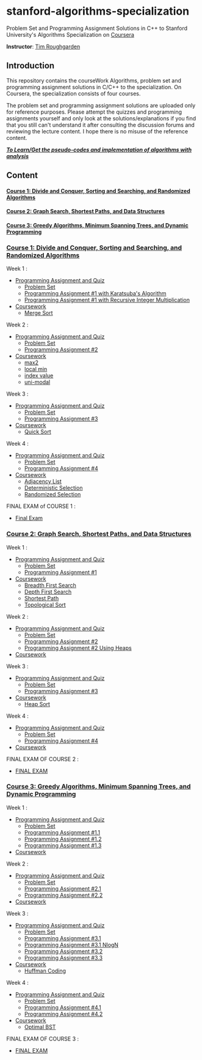 # stanford-algorithms-specialization
Problem Set and Programming Assignment Solutions in C++ to Stanford University's Algorithms Specialization on [Coursera](https://www.coursera.org/specializations/algorithms)

**Instructor**: [Tim Roughgarden](https://www.coursera.org/instructor/~768)

## Introduction
This repository contains the courseWork Algorithms, problem set and programming assignment solutions in C/C++ to the specialization. On Coursera, the specialization consists of four courses.

The problem set and programming assignment solutions are uploaded only for reference purposes. Please attempt the quizzes and programming assignments yourself and only look at the solutions/explanations if you find that you still can't understand it after consulting the discussion forums and reviewing the lecture content. I hope there is no misuse of the reference content.

***[To Learn/Get the pseudo-codes and implementation of algorithms with analysis](https://github.com/mrunalnshah/Algorithms)***

## Content
#### [Course 1: Divide and Conquer, Sorting and Searching, and Randomized Algorithms](https://github.com/mrunalnshah/Algorithm-Specialization-by-Stanford#course-1-divide-and-conquer-sorting-and-searching-and-randomized-algorithms-1)
#### [Course 2:  Graph Search, Shortest Paths, and Data Structures](https://github.com/mrunalnshah/Algorithm-Specialization-by-Stanford#course-2--graph-search-shortest-paths-and-data-structures-1)
#### [Course 3:  Greedy Algorithms, Minimum Spanning Trees, and Dynamic Programming](https://github.com/mrunalnshah/Algorithm-Specialization-by-Stanford#course-3--greedy-algorithms-minimum-spanning-trees-and-dynamic-programming-1)

### [Course 1: Divide and Conquer, Sorting and Searching, and Randomized Algorithms](https://github.com/mrunalnshah/Algorithm-Specialization-by-Stanford/tree/main/01.%20Divide%20and%20Conquer%2C%20Sorting%20and%20Searching%2C%20and%20Randomized%20Algorithms/Module%201)
Week 1 :
 * [Programming Assignment and Quiz](https://github.com/mrunalnshah/Algorithm-Specialization-by-Stanford/tree/main/01.%20Divide%20and%20Conquer%2C%20Sorting%20and%20Searching%2C%20and%20Randomized%20Algorithms/Module%201/Assignments%20and%20Quiz)
    * [Problem Set](https://github.com/mrunalnshah/Algorithm-Specialization-by-Stanford/blob/main/01.%20Divide%20and%20Conquer%2C%20Sorting%20and%20Searching%2C%20and%20Randomized%20Algorithms/Module%201/Assignments%20and%20Quiz/01.%20Problem%20Set%20(%20QUIZ%20).png)
    * [Programming Assignment #1 with Karatsuba's Algorithm](https://github.com/mrunalnshah/Algorithm-Specialization-by-Stanford/blob/main/01.%20Divide%20and%20Conquer%2C%20Sorting%20and%20Searching%2C%20and%20Randomized%20Algorithms/Module%201/Assignments%20and%20Quiz/02.Programming%20Assignment%20%231%20(Karatsuba's%20algorithm).cpp)
    * [Programming Assignment #1 with Recursive Integer Multiplication](https://github.com/mrunalnshah/Algorithm-Specialization-by-Stanford/blob/main/01.%20Divide%20and%20Conquer%2C%20Sorting%20and%20Searching%2C%20and%20Randomized%20Algorithms/Module%201/Assignments%20and%20Quiz/02.Programming%20Assignment%20%231(Recursive%20Integer%20Multiplication).cpp)
* [Coursework](https://github.com/mrunalnshah/Algorithm-Specialization-by-Stanford/tree/main/01.%20Divide%20and%20Conquer%2C%20Sorting%20and%20Searching%2C%20and%20Randomized%20Algorithms/Module%201)
    * [Merge Sort](https://github.com/mrunalnshah/Algorithm-Specialization-by-Stanford/blob/main/01.%20Divide%20and%20Conquer%2C%20Sorting%20and%20Searching%2C%20and%20Randomized%20Algorithms/Module%201/MergeSort.cpp)

Week 2 :
 * [Programming Assignment and Quiz](https://github.com/mrunalnshah/Algorithm-Specialization-by-Stanford/tree/main/01.%20Divide%20and%20Conquer%2C%20Sorting%20and%20Searching%2C%20and%20Randomized%20Algorithms/Module%202/Assignments%20and%20Quiz)
    * [Problem Set](https://github.com/mrunalnshah/Algorithm-Specialization-by-Stanford/blob/main/01.%20Divide%20and%20Conquer%2C%20Sorting%20and%20Searching%2C%20and%20Randomized%20Algorithms/Module%202/Assignments%20and%20Quiz/01.%20Problem%20Set%20(%20QUIZ%20).png)
    * [Programming Assignment #2](https://github.com/mrunalnshah/Algorithm-Specialization-by-Stanford/blob/main/01.%20Divide%20and%20Conquer%2C%20Sorting%20and%20Searching%2C%20and%20Randomized%20Algorithms/Module%202/Assignments%20and%20Quiz/02.Programming%20Assignment%20%232.cpp)
* [Coursework](https://github.com/mrunalnshah/Algorithm-Specialization-by-Stanford/tree/main/01.%20Divide%20and%20Conquer%2C%20Sorting%20and%20Searching%2C%20and%20Randomized%20Algorithms/Module%202)
    * [max2](https://github.com/mrunalnshah/Algorithm-Specialization-by-Stanford/blob/main/01.%20Divide%20and%20Conquer%2C%20Sorting%20and%20Searching%2C%20and%20Randomized%20Algorithms/Module%202/max2.cpp)
    * [local min](https://github.com/mrunalnshah/Algorithm-Specialization-by-Stanford/blob/main/01.%20Divide%20and%20Conquer%2C%20Sorting%20and%20Searching%2C%20and%20Randomized%20Algorithms/Module%202/localmin.cpp)
    * [index value](https://github.com/mrunalnshah/Algorithm-Specialization-by-Stanford/blob/main/01.%20Divide%20and%20Conquer%2C%20Sorting%20and%20Searching%2C%20and%20Randomized%20Algorithms/Module%202/indexvalue.cpp)
    * [uni-modal](https://github.com/mrunalnshah/Algorithm-Specialization-by-Stanford/blob/main/01.%20Divide%20and%20Conquer%2C%20Sorting%20and%20Searching%2C%20and%20Randomized%20Algorithms/Module%202/unimodal.cpp)

Week 3 :
 * [Programming Assignment and Quiz](https://github.com/mrunalnshah/Algorithm-Specialization-by-Stanford/tree/main/01.%20Divide%20and%20Conquer%2C%20Sorting%20and%20Searching%2C%20and%20Randomized%20Algorithms/Module%203/Assignments%20and%20Quiz)
    * [Problem Set](https://github.com/mrunalnshah/Algorithm-Specialization-by-Stanford/blob/main/01.%20Divide%20and%20Conquer%2C%20Sorting%20and%20Searching%2C%20and%20Randomized%20Algorithms/Module%203/Assignments%20and%20Quiz/01.%20Problem%20Set%20%233.png)
    * [Programming Assignment #3](https://github.com/mrunalnshah/Algorithm-Specialization-by-Stanford/blob/main/01.%20Divide%20and%20Conquer%2C%20Sorting%20and%20Searching%2C%20and%20Randomized%20Algorithms/Module%203/Assignments%20and%20Quiz/02.Programming%20Assignment%20%233.cpp)
* [Coursework](https://github.com/mrunalnshah/Algorithm-Specialization-by-Stanford/tree/main/01.%20Divide%20and%20Conquer%2C%20Sorting%20and%20Searching%2C%20and%20Randomized%20Algorithms/Module%203)
    * [Quick Sort](https://github.com/mrunalnshah/Algorithm-Specialization-by-Stanford/blob/main/01.%20Divide%20and%20Conquer%2C%20Sorting%20and%20Searching%2C%20and%20Randomized%20Algorithms/Module%203/QuickSort.cpp)
    
 Week 4 :
 * [Programming Assignment and Quiz](https://github.com/mrunalnshah/Algorithm-Specialization-by-Stanford/tree/main/01.%20Divide%20and%20Conquer%2C%20Sorting%20and%20Searching%2C%20and%20Randomized%20Algorithms/Module%204/Assignments%20and%20Quiz)
    * [Problem Set](https://github.com/mrunalnshah/Algorithm-Specialization-by-Stanford/blob/main/01.%20Divide%20and%20Conquer%2C%20Sorting%20and%20Searching%2C%20and%20Randomized%20Algorithms/Module%204/Assignments%20and%20Quiz/01.%20Problem%20Set%20%234.png)
    * [Programming Assignment #4](https://github.com/mrunalnshah/Algorithm-Specialization-by-Stanford/blob/main/01.%20Divide%20and%20Conquer%2C%20Sorting%20and%20Searching%2C%20and%20Randomized%20Algorithms/Module%204/Assignments%20and%20Quiz/02.Programming%20Assignment%20%234.cpp)
* [Coursework](https://github.com/mrunalnshah/Algorithm-Specialization-by-Stanford/tree/main/01.%20Divide%20and%20Conquer%2C%20Sorting%20and%20Searching%2C%20and%20Randomized%20Algorithms/Module%204)
    * [Adjacency List](https://github.com/mrunalnshah/Algorithm-Specialization-by-Stanford/blob/main/01.%20Divide%20and%20Conquer%2C%20Sorting%20and%20Searching%2C%20and%20Randomized%20Algorithms/Module%204/adjacencylist.cpp)
    * [Deterministic Selection](https://github.com/mrunalnshah/Algorithm-Specialization-by-Stanford/blob/main/01.%20Divide%20and%20Conquer%2C%20Sorting%20and%20Searching%2C%20and%20Randomized%20Algorithms/Module%204/deterministicselection.cpp)
    * [Randomized Selection](https://github.com/mrunalnshah/Algorithm-Specialization-by-Stanford/blob/main/01.%20Divide%20and%20Conquer%2C%20Sorting%20and%20Searching%2C%20and%20Randomized%20Algorithms/Module%204/randomizedselection.cpp)

FINAL EXAM of COURSE 1 :
* [Final Exam](https://github.com/mrunalnshah/Algorithm-Specialization-by-Stanford/blob/main/01.%20Divide%20and%20Conquer%2C%20Sorting%20and%20Searching%2C%20and%20Randomized%20Algorithms/Module%204/Assignments%20and%20Quiz/03.%20Final%20Exam.png)


### [Course 2:  Graph Search, Shortest Paths, and Data Structures](https://github.com/mrunalnshah/Algorithm-Specialization-by-Stanford/tree/main/02.%20Graph%20Search%2C%20Shortest%20Paths%2C%20and%20Data%20Structures)
Week 1 :
 * [Programming Assignment and Quiz](https://github.com/mrunalnshah/Algorithm-Specialization-by-Stanford/tree/main/02.%20Graph%20Search%2C%20Shortest%20Paths%2C%20and%20Data%20Structures/Module%201/Programming%20Assignment%20and%20Quiz)
    * [Problem Set](https://github.com/mrunalnshah/Algorithm-Specialization-by-Stanford/blob/main/02.%20Graph%20Search%2C%20Shortest%20Paths%2C%20and%20Data%20Structures/Module%201/Programming%20Assignment%20and%20Quiz/01.%20Problem%20Set%20%231.png)
    * [Programming Assignment #1](https://github.com/mrunalnshah/Algorithm-Specialization-by-Stanford/blob/main/02.%20Graph%20Search%2C%20Shortest%20Paths%2C%20and%20Data%20Structures/Module%201/Programming%20Assignment%20and%20Quiz/02.%20Programming%20Assignment%20%231.cpp)
* [Coursework](https://github.com/mrunalnshah/Algorithm-Specialization-by-Stanford/tree/main/02.%20Graph%20Search%2C%20Shortest%20Paths%2C%20and%20Data%20Structures/Module%201)
    * [Breadth First Search](https://github.com/mrunalnshah/Algorithm-Specialization-by-Stanford/blob/main/02.%20Graph%20Search%2C%20Shortest%20Paths%2C%20and%20Data%20Structures/Module%201/Breadth%20First%20Search.cpp)
    * [Depth First Search](https://github.com/mrunalnshah/Algorithm-Specialization-by-Stanford/blob/main/02.%20Graph%20Search%2C%20Shortest%20Paths%2C%20and%20Data%20Structures/Module%201/Depth%20First%20Search.cpp)
    * [Shortest Path](https://github.com/mrunalnshah/Algorithm-Specialization-by-Stanford/blob/main/02.%20Graph%20Search%2C%20Shortest%20Paths%2C%20and%20Data%20Structures/Module%201/Shortest%20Path.cpp)
    * [Topological Sort](https://github.com/mrunalnshah/Algorithm-Specialization-by-Stanford/blob/main/02.%20Graph%20Search%2C%20Shortest%20Paths%2C%20and%20Data%20Structures/Module%201/Topological%20Sort.cpp)

Week 2 :
 * [Programming Assignment and Quiz](https://github.com/mrunalnshah/Algorithm-Specialization-by-Stanford/tree/main/02.%20Graph%20Search%2C%20Shortest%20Paths%2C%20and%20Data%20Structures/Module%202/Programming%20Assignment%20and%20Quiz)
    * [Problem Set](https://github.com/mrunalnshah/Algorithm-Specialization-by-Stanford/blob/main/02.%20Graph%20Search%2C%20Shortest%20Paths%2C%20and%20Data%20Structures/Module%202/Programming%20Assignment%20and%20Quiz/01.%20Problem%20Set%20%232.png)
    * [Programming Assignment #2](https://github.com/mrunalnshah/Algorithm-Specialization-by-Stanford/blob/main/02.%20Graph%20Search%2C%20Shortest%20Paths%2C%20and%20Data%20Structures/Module%202/Programming%20Assignment%20and%20Quiz/02.%20dijkstra.cpp)
    * [Programming Assignment #2 Using Heaps](https://github.com/mrunalnshah/Algorithm-Specialization-by-Stanford/blob/main/02.%20Graph%20Search%2C%20Shortest%20Paths%2C%20and%20Data%20Structures/Module%202/Programming%20Assignment%20and%20Quiz/02.%20dijkstra%20(using%20heaps).cpp)
* [Coursework](https://github.com/mrunalnshah/Algorithm-Specialization-by-Stanford/tree/main/02.%20Graph%20Search%2C%20Shortest%20Paths%2C%20and%20Data%20Structures/Module%202)

Week 3 :
 * [Programming Assignment and Quiz](https://github.com/mrunalnshah/Algorithm-Specialization-by-Stanford/tree/main/02.%20Graph%20Search%2C%20Shortest%20Paths%2C%20and%20Data%20Structures/Module%203/Programming%20Assignment%20and%20Quiz)
    * [Problem Set](https://github.com/mrunalnshah/Algorithm-Specialization-by-Stanford/blob/main/02.%20Graph%20Search%2C%20Shortest%20Paths%2C%20and%20Data%20Structures/Module%203/Programming%20Assignment%20and%20Quiz/01.%20Problem%20Set%203.png)
    * [Programming Assignment #3](https://github.com/mrunalnshah/Algorithm-Specialization-by-Stanford/blob/main/02.%20Graph%20Search%2C%20Shortest%20Paths%2C%20and%20Data%20Structures/Module%203/Programming%20Assignment%20and%20Quiz/02.Programming%20Assignment%20%233.cpp)
* [Coursework](https://github.com/mrunalnshah/Algorithm-Specialization-by-Stanford/tree/main/02.%20Graph%20Search%2C%20Shortest%20Paths%2C%20and%20Data%20Structures/Module%203)
    * [Heap Sort](https://github.com/mrunalnshah/Algorithm-Specialization-by-Stanford/blob/main/02.%20Graph%20Search%2C%20Shortest%20Paths%2C%20and%20Data%20Structures/Module%203/heapsort.cpp) 

Week 4 :
 * [Programming Assignment and Quiz](https://github.com/mrunalnshah/Algorithm-Specialization-by-Stanford/tree/main/02.%20Graph%20Search%2C%20Shortest%20Paths%2C%20and%20Data%20Structures/Module%204/Programming%20Assignment%20and%20Quiz)
    * [Problem Set](https://github.com/mrunalnshah/Algorithm-Specialization-by-Stanford/blob/main/02.%20Graph%20Search%2C%20Shortest%20Paths%2C%20and%20Data%20Structures/Module%204/Programming%20Assignment%20and%20Quiz/01.%20Problem%20Set%204.png)
    * [Programming Assignment #4](https://github.com/mrunalnshah/Algorithm-Specialization-by-Stanford/blob/main/02.%20Graph%20Search%2C%20Shortest%20Paths%2C%20and%20Data%20Structures/Module%204/Programming%20Assignment%20and%20Quiz/02.%202sum.cpp)
* [Coursework](https://github.com/mrunalnshah/Algorithm-Specialization-by-Stanford/tree/main/02.%20Graph%20Search%2C%20Shortest%20Paths%2C%20and%20Data%20Structures/Module%204)

FINAL EXAM OF COURSE 2 :
* [FINAL EXAM](https://github.com/mrunalnshah/Algorithm-Specialization-by-Stanford/blob/main/02.%20Graph%20Search%2C%20Shortest%20Paths%2C%20and%20Data%20Structures/Module%204/Programming%20Assignment%20and%20Quiz/03.%20Final%20Exam.png)



### [Course 3:  Greedy Algorithms, Minimum Spanning Trees, and Dynamic Programming](https://github.com/mrunalnshah/Algorithm-Specialization-by-Stanford/tree/main/03.%20Greedy%20Algorithms%2C%20Minimum%20Spanning%20Trees%2C%20and%20Dynamic%20Programming)
Week 1 :
 * [Programming Assignment and Quiz](https://github.com/mrunalnshah/Algorithm-Specialization-by-Stanford/tree/main/03.%20Greedy%20Algorithms%2C%20Minimum%20Spanning%20Trees%2C%20and%20Dynamic%20Programming/Module%201/Programming%20Assignment%20and%20Quiz)
    * [Problem Set](https://github.com/mrunalnshah/Algorithm-Specialization-by-Stanford/blob/main/03.%20Greedy%20Algorithms%2C%20Minimum%20Spanning%20Trees%2C%20and%20Dynamic%20Programming/Module%201/Programming%20Assignment%20and%20Quiz/01.%20Problem%20Set%20%231.png)
    * [Programming Assignment #1.1](https://github.com/mrunalnshah/Algorithm-Specialization-by-Stanford/blob/main/03.%20Greedy%20Algorithms%2C%20Minimum%20Spanning%20Trees%2C%20and%20Dynamic%20Programming/Module%201/Programming%20Assignment%20and%20Quiz/02.%20Programming%20Assignment%20%231.cpp)
    * [Programming Assignment #1.2](https://github.com/mrunalnshah/Algorithm-Specialization-by-Stanford/blob/main/03.%20Greedy%20Algorithms%2C%20Minimum%20Spanning%20Trees%2C%20and%20Dynamic%20Programming/Module%201/Programming%20Assignment%20and%20Quiz/03.%20Prograaming%20Assignment%20%232.cpp)
    * [Programming Assignment #1.3](https://github.com/mrunalnshah/Algorithm-Specialization-by-Stanford/blob/main/03.%20Greedy%20Algorithms%2C%20Minimum%20Spanning%20Trees%2C%20and%20Dynamic%20Programming/Module%201/Programming%20Assignment%20and%20Quiz/04.%20Programming%20Assignment%20%233.cpp)
* [Coursework](https://github.com/mrunalnshah/Algorithm-Specialization-by-Stanford/tree/main/03.%20Greedy%20Algorithms%2C%20Minimum%20Spanning%20Trees%2C%20and%20Dynamic%20Programming/Module%201)

Week 2 :
 * [Programming Assignment and Quiz](https://github.com/mrunalnshah/Algorithm-Specialization-by-Stanford/tree/main/03.%20Greedy%20Algorithms%2C%20Minimum%20Spanning%20Trees%2C%20and%20Dynamic%20Programming/Module%202/Programming%20Assignment%20and%20Quiz)
    * [Problem Set](https://github.com/mrunalnshah/Algorithm-Specialization-by-Stanford/blob/main/03.%20Greedy%20Algorithms%2C%20Minimum%20Spanning%20Trees%2C%20and%20Dynamic%20Programming/Module%202/Programming%20Assignment%20and%20Quiz/01.%20Problem%20Set%20%232.png)
    * [Programming Assignment #2.1](https://github.com/mrunalnshah/Algorithm-Specialization-by-Stanford/blob/main/03.%20Greedy%20Algorithms%2C%20Minimum%20Spanning%20Trees%2C%20and%20Dynamic%20Programming/Module%202/Programming%20Assignment%20and%20Quiz/01.%20Programming%20Assignment%20%231.cpp)
    * [Programming Assignment #2.2](https://github.com/mrunalnshah/Algorithm-Specialization-by-Stanford/blob/main/03.%20Greedy%20Algorithms%2C%20Minimum%20Spanning%20Trees%2C%20and%20Dynamic%20Programming/Module%202/Programming%20Assignment%20and%20Quiz/02.%20Programming%20Assignment%20%232.cpp)
* [Coursework](https://github.com/mrunalnshah/Algorithm-Specialization-by-Stanford/tree/main/03.%20Greedy%20Algorithms%2C%20Minimum%20Spanning%20Trees%2C%20and%20Dynamic%20Programming/Module%202)

Week 3 :
 * [Programming Assignment and Quiz](https://github.com/mrunalnshah/Algorithm-Specialization-by-Stanford/tree/main/03.%20Greedy%20Algorithms%2C%20Minimum%20Spanning%20Trees%2C%20and%20Dynamic%20Programming/Module%203/Programming%20Assignment%20and%20Quiz)
    * [Problem Set](https://github.com/mrunalnshah/Algorithm-Specialization-by-Stanford/blob/main/03.%20Greedy%20Algorithms%2C%20Minimum%20Spanning%20Trees%2C%20and%20Dynamic%20Programming/Module%203/Programming%20Assignment%20and%20Quiz/01.%20Problem%20Set%20%233.png)
    * [Programming Assignment #3.1](https://github.com/mrunalnshah/Algorithm-Specialization-by-Stanford/blob/main/03.%20Greedy%20Algorithms%2C%20Minimum%20Spanning%20Trees%2C%20and%20Dynamic%20Programming/Module%203/Programming%20Assignment%20and%20Quiz/02.%20Programming%20Assignment%20%231.cpp)
    * [Programming Assignment #3.1 NlogN](https://github.com/mrunalnshah/Algorithm-Specialization-by-Stanford/blob/main/03.%20Greedy%20Algorithms%2C%20Minimum%20Spanning%20Trees%2C%20and%20Dynamic%20Programming/Module%203/Programming%20Assignment%20and%20Quiz/02.%20Programming%20Assignment%20%231%20using%20(nlogn).cpp)
    * [Programming Assignment #3.2](https://github.com/mrunalnshah/Algorithm-Specialization-by-Stanford/blob/main/03.%20Greedy%20Algorithms%2C%20Minimum%20Spanning%20Trees%2C%20and%20Dynamic%20Programming/Module%203/Programming%20Assignment%20and%20Quiz/03.%20Programming%20Assignment%20%232.cpp)
    * [Programming Assignment #3.3](https://github.com/mrunalnshah/Algorithm-Specialization-by-Stanford/blob/main/03.%20Greedy%20Algorithms%2C%20Minimum%20Spanning%20Trees%2C%20and%20Dynamic%20Programming/Module%203/Programming%20Assignment%20and%20Quiz/04.%20Programming%20Assignment%20%233.cpp)
* [Coursework](https://github.com/mrunalnshah/Algorithm-Specialization-by-Stanford/tree/main/03.%20Greedy%20Algorithms%2C%20Minimum%20Spanning%20Trees%2C%20and%20Dynamic%20Programming/Module%203)
    * [Huffman Coding](https://github.com/mrunalnshah/Algorithm-Specialization-by-Stanford/blob/main/03.%20Greedy%20Algorithms%2C%20Minimum%20Spanning%20Trees%2C%20and%20Dynamic%20Programming/Module%203/huffmancoding.cpp) 

Week 4 :
 * [Programming Assignment and Quiz](https://github.com/mrunalnshah/Algorithm-Specialization-by-Stanford/tree/main/03.%20Greedy%20Algorithms%2C%20Minimum%20Spanning%20Trees%2C%20and%20Dynamic%20Programming/Module%204/Programming%20Assignment%20and%20Quiz)
    * [Problem Set](https://github.com/mrunalnshah/Algorithm-Specialization-by-Stanford/blob/main/03.%20Greedy%20Algorithms%2C%20Minimum%20Spanning%20Trees%2C%20and%20Dynamic%20Programming/Module%204/Programming%20Assignment%20and%20Quiz/01.%20Problem%20Set%20%234.png)
    * [Programming Assignment #4.1](https://github.com/mrunalnshah/Algorithm-Specialization-by-Stanford/blob/main/03.%20Greedy%20Algorithms%2C%20Minimum%20Spanning%20Trees%2C%20and%20Dynamic%20Programming/Module%204/Programming%20Assignment%20and%20Quiz/02.%20Programming%20Assignment%20%231.cpp)    
    * [Programming Assignment #4.2](https://github.com/mrunalnshah/Algorithm-Specialization-by-Stanford/blob/main/03.%20Greedy%20Algorithms%2C%20Minimum%20Spanning%20Trees%2C%20and%20Dynamic%20Programming/Module%204/Programming%20Assignment%20and%20Quiz/03.%20Proramming%20Assignment%20%232.cpp)
* [Coursework](https://github.com/mrunalnshah/Algorithm-Specialization-by-Stanford/tree/main/03.%20Greedy%20Algorithms%2C%20Minimum%20Spanning%20Trees%2C%20and%20Dynamic%20Programming/Module%204)
    * [Optimal BST](https://github.com/mrunalnshah/Algorithm-Specialization-by-Stanford/blob/main/03.%20Greedy%20Algorithms%2C%20Minimum%20Spanning%20Trees%2C%20and%20Dynamic%20Programming/Module%204/Optimal%20BST.cpp)

FINAL EXAM OF COURSE 3 :
* [FINAL EXAM](https://github.com/mrunalnshah/Algorithm-Specialization-by-Stanford/blob/main/03.%20Greedy%20Algorithms%2C%20Minimum%20Spanning%20Trees%2C%20and%20Dynamic%20Programming/Module%204/Programming%20Assignment%20and%20Quiz/04.%20Final%20Exam.png)
